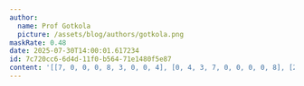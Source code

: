 ```yaml
---
author:
  name: Prof Gotkola
  picture: /assets/blog/authors/gotkola.png
maskRate: 0.48
date: 2025-07-30T14:00:01.617234
id: 7c720cc6-6d4d-11f0-b564-71e1480f5e87
content: '[[7, 0, 0, 0, 8, 3, 0, 0, 4], [0, 4, 3, 7, 0, 0, 0, 0, 8], [2, 8, 0, 9, 0, 4, 0, 0, 7], [1, 0, 4, 0, 0, 0, 0, 6, 2], [8, 0, 2, 0, 0, 1, 0, 5, 0], [3, 0, 0, 2, 0, 6, 0, 4, 0], [0, 0, 1, 5, 4, 8, 2, 7, 0], [0, 2, 8, 3, 6, 0, 1, 0, 5], [5, 7, 0, 0, 2, 0, 4, 8, 3]]'
---
```


